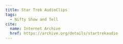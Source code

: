 ```yaml
---
title: Star Trek AudioClips
tags:
  - Nifty Show and Tell
cite:
  name: Internet Archive
  href: https://archive.org/details/startrekaudio
---
```

